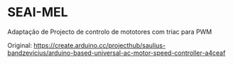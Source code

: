 # SEAI-MEL

Adaptação de Projecto de controlo de mototores com triac para PWM

Original:
https://create.arduino.cc/projecthub/saulius-bandzevicius/arduino-based-universal-ac-motor-speed-controller-a4ceaf